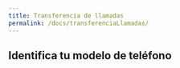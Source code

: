 ```yaml
---
title: Transferencia de llamadas
permalink: /docs/transferenciaLlamadas/
---
```


## Identifica tu modelo de teléfono